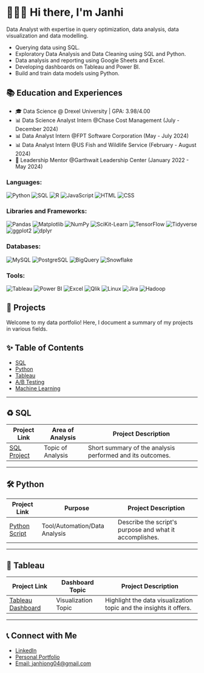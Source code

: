 # 🙋🏻‍♀️ Hi there, I'm Janhi

Data Analyst with expertise in query optimization, data analysis, data visualization and data modelling.

- Querying data using SQL.
- Exploratory Data Analysis and Data Cleaning using SQL and Python.
- Data analysis and reporting using Google Sheets and Excel.
- Developing dashboards on Tableau and Power BI.
- Build and train data models using Python.

## 📚 Education and Experiences

- 🎓 Data Science @ Drexel University | GPA: 3.98/4.00
- 📊 Data Science Analyst Intern @Chase Cost Management (July - December 2024)
- 📊 Data Analyst Intern @FPT Software Corporation (May - July 2024)
- 📊 Data Analyst Intern @US Fish and Wildlife Service (February - August 2024)
- 💪 Leadership Mentor @Garthwait Leadership Center (January 2022 - May 2024)

### Languages:
![Python](https://img.shields.io/badge/-Python-3776AB?style=flat&logo=python&logoColor=white)
![SQL](https://img.shields.io/badge/-SQL-4479A1?style=flat&logo=postgresql&logoColor=white)
![R](https://img.shields.io/badge/-R-276DC3?style=flat&logo=r&logoColor=white)
![JavaScript](https://img.shields.io/badge/-JavaScript-F7DF1E?style=flat&logo=javascript&logoColor=black)
![HTML](https://img.shields.io/badge/-HTML-E34F26?style=flat&logo=html5&logoColor=white)
![CSS](https://img.shields.io/badge/-CSS-1572B6?style=flat&logo=css3&logoColor=white)

### Libraries and Frameworks:
![Pandas](https://img.shields.io/badge/-Pandas-150458?style=flat&logo=pandas&logoColor=white)
![Matplotlib](https://img.shields.io/badge/-Matplotlib-3776AB?style=flat&logo=python&logoColor=white)
![NumPy](https://img.shields.io/badge/-NumPy-013243?style=flat&logo=numpy&logoColor=white)
![SciKit-Learn](https://img.shields.io/badge/-Scikit--Learn-F7931E?style=flat&logo=scikit-learn&logoColor=white)
![TensorFlow](https://img.shields.io/badge/-TensorFlow-FF6F00?style=flat&logo=tensorflow&logoColor=white)
![Tidyverse](https://img.shields.io/badge/-Tidyverse-1A162D?style=flat&logo=r&logoColor=white)
![ggplot2](https://img.shields.io/badge/-ggplot2-1A162D?style=flat&logo=r&logoColor=white)
![dplyr](https://img.shields.io/badge/-dplyr-1A162D?style=flat&logo=r&logoColor=white)

### Databases:
![MySQL](https://img.shields.io/badge/-MySQL-4479A1?style=flat&logo=mysql&logoColor=white)
![PostgreSQL](https://img.shields.io/badge/-PostgreSQL-336791?style=flat&logo=postgresql&logoColor=white)
![BigQuery](https://img.shields.io/badge/-BigQuery-4285F4?style=flat&logo=google-cloud&logoColor=white)
![Snowflake](https://img.shields.io/badge/-Snowflake-29B5E8?style=flat&logo=snowflake&logoColor=white)

### Tools:
![Tableau](https://img.shields.io/badge/-Tableau-E97627?style=flat&logo=tableau&logoColor=white)
![Power BI](https://img.shields.io/badge/-Power%20BI-F2C811?style=flat&logo=power-bi&logoColor=black)
![Excel](https://img.shields.io/badge/-Excel-217346?style=flat&logo=microsoft-excel&logoColor=white)
![Qlik](https://img.shields.io/badge/-Qlik-7CB342?style=flat&logo=qlik&logoColor=white)
![Linux](https://img.shields.io/badge/-Linux-FCC624?style=flat&logo=linux&logoColor=black)
![Jira](https://img.shields.io/badge/-Jira-0052CC?style=flat&logo=jira-software&logoColor=white)
![Hadoop](https://img.shields.io/badge/-Hadoop-66CCFF?style=flat&logo=apache-hadoop&logoColor=white)

## 🎉 Projects

Welcome to my data portfolio! Here, I document a summary of my projects in various fields.

## ✨ Table of Contents
- [SQL](#sql)
- [Python](#python)
- [Tableau](#tableau)
- [A/B Testing](#guides)
- [Machine Learning](#guides)

---

## ♻️ SQL

| Project Link | Area of Analysis | Project Description |
|--------------|------------------|----------------------|
| [SQL Project](#) | Topic of Analysis | Short summary of the analysis performed and its outcomes. |

---

## 🛠️ Python

| Project Link | Purpose | Project Description |
|--------------|---------|----------------------|
| [Python Script](#) | Tool/Automation/Data Analysis | Describe the script's purpose and what it accomplishes. |

---

## 🌟 Tableau

| Project Link | Dashboard Topic | Project Description |
|--------------|------------------|----------------------|
| [Tableau Dashboard](#) | Visualization Topic | Highlight the data visualization topic and the insights it offers. |

---

## 📞 Connect with Me

- [LinkedIn](https://www.linkedin.com/in/janhiong/)
- [Personal Portfolio](https://www.notion.so/I-m-Janhi-Ong-a-Data-Storyteller-13a72acfda6e8015b934d80df0e8a691)
- [Email: janhiong04@gmail.com](mailto:janhiong04@gmail.com)
